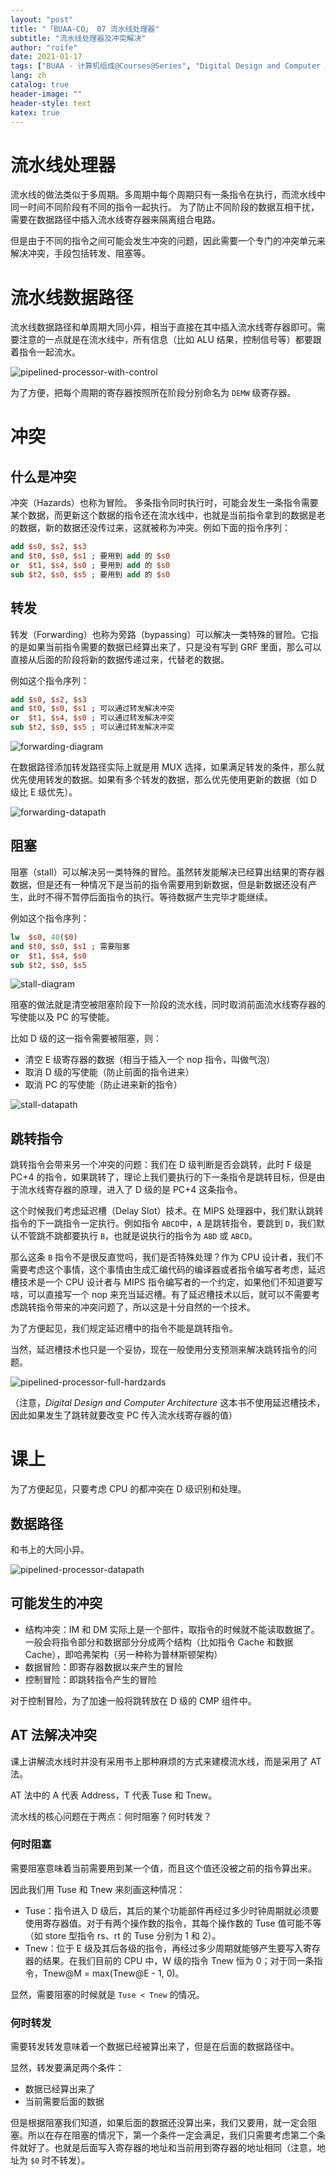 ```yaml
---
layout: "post"
title: "「BUAA-CO」 07 流水线处理器"
subtitle: "流水线处理器及冲突解决"
author: "roife"
date: 2021-01-17
tags: ["BUAA - 计算机组成@Courses@Series", "Digital Design and Computer Architecture@Books@Series", "Computer Organization and Design@Books@Series", "北航@Tags@Tags", "计算机组成@Tags@Tags", "数字电路@Tags@Tags", "Verilog-HDL@Languages@Tags"]
lang: zh
catalog: true
header-image: ""
header-style: text
katex: true
---
```


# 流水线处理器

流水线的做法类似于多周期。多周期中每个周期只有一条指令在执行，而流水线中同一时间不同阶段有不同的指令一起执行。
为了防止不同阶段的数据互相干扰，需要在数据路径中插入流水线寄存器来隔离组合电路。

但是由于不同的指令之间可能会发生冲突的问题，因此需要一个专门的冲突单元来解决冲突，手段包括转发、阻塞等。

# 流水线数据路径

流水线数据路径和单周期大同小异，相当于直接在其中插入流水线寄存器即可。需要注意的一点就是在流水线中，所有信息（比如 ALU 结果，控制信号等）都要跟着指令一起流水。

![pipelined-processor-with-control](/img/in-post/post-buaa-co/pipelined-processor-with-control.png)

为了方便，把每个周期的寄存器按照所在阶段分别命名为 `DEMW` 级寄存器。

# 冲突

## 什么是冲突

冲突（Hazards）也称为冒险。
多条指令同时执行时，可能会发生一条指令需要某个数据，而更新这个数据的指令还在流水线中，也就是当前指令拿到的数据是老的数据，新的数据还没传过来，这就被称为冲突。例如下面的指令序列：

```mips
add $s0, $s2, $s3
and $t0, $s0, $s1 ; 要用到 add 的 $s0
or  $t1, $s4, $s0 ; 要用到 add 的 $s0
sub $t2, $s0, $s5 ; 要用到 add 的 $s0
```

## 转发

转发（Forwarding）也称为旁路（bypassing）可以解决一类特殊的冒险。它指的是如果当前指令需要的数据已经算出来了，只是没有写到 GRF 里面，那么可以直接从后面的阶段将新的数据传递过来，代替老的数据。

例如这个指令序列：

```mips
add $s0, $s2, $s3
and $t0, $s0, $s1 ; 可以通过转发解决冲突
or  $t1, $s4, $s0 ; 可以通过转发解决冲突
sub $t2, $s0, $s5 ; 可以通过转发解决冲突
```

![forwarding-diagram](/img/in-post/post-buaa-co/forwarding-diagram.png)

在数据路径添加转发路径实际上就是用 MUX 选择，如果满足转发的条件，那么就优先使用转发的数据。如果有多个转发的数据，那么优先使用更新的数据（如 D 级比 E 级优先）。

![forwarding-datapath](/img/in-post/post-buaa-co/forwarding-datapath.png)

## 阻塞

阻塞（stall）可以解决另一类特殊的冒险。虽然转发能解决已经算出结果的寄存器数据，但是还有一种情况下是当前的指令需要用到新数据，但是新数据还没有产生，此时不得不暂停后面指令的执行。等待数据产生完毕才能继续。

例如这个指令序列：

```mips
lw  $s0, 40($0)
and $t0, $s0, $s1 ; 需要阻塞
or  $t1, $s4, $s0
sub $t2, $s0, $s5
```

![stall-diagram](/img/in-post/post-buaa-co/stall-diagram.png)

阻塞的做法就是清空被阻塞阶段下一阶段的流水线，同时取消前面流水线寄存器的写使能以及 PC 的写使能。

比如 D 级的这一指令需要被阻塞，则：
- 清空 E 级寄存器的数据（相当于插入一个 nop 指令，叫做气泡）
- 取消 D 级的写使能（防止前面的指令进来）
- 取消 PC 的写使能（防止进来新的指令）

![stall-datapath](/img/in-post/post-buaa-co/stall-datapath.png)

## 跳转指令

跳转指令会带来另一个冲突的问题：我们在 D 级判断是否会跳转，此时 F 级是 PC+4 的指令，如果跳转了，理论上我们要执行的下一条指令是跳转目标，但是由于流水线寄存器的原理，进入了 D 级的是 PC+4 这条指令。

这个时候我们考虑延迟槽（Delay Slot）技术。在 MIPS 处理器中，我们默认跳转指令的下一跳指令一定执行。例如指令 `ABCD`中，`A` 是跳转指令，要跳到 `D`，我们默认不管跳不跳都要执行 `B`，也就是说执行的指令为 `ABD` 或 `ABCD`。

那么这条 `B` 指令不是很反直觉吗，我们是否特殊处理？作为 CPU 设计者，我们不需要考虑这个事情，这个事情由生成汇编代码的编译器或者指令编写者考虑，延迟槽技术是一个 CPU 设计者与 MIPS 指令编写者的一个约定，如果他们不知道要写啥，可以直接写一个 nop 来充当延迟槽。有了延迟槽技术以后，就可以不需要考虑跳转指令带来的冲突问题了，所以这是十分自然的一个技术。

为了方便起见，我们规定延迟槽中的指令不能是跳转指令。

当然，延迟槽技术也只是一个妥协，现在一般使用分支预测来解决跳转指令的问题。

![pipelined-processor-full-hardzards](/img/in-post/post-buaa-co/pipelined-processor-full-hardzards.png)

（注意，*Digital Design and Computer Architecture* 这本书不使用延迟槽技术，因此如果发生了跳转就要改变 PC 传入流水线寄存器的值）

# 课上

为了方便起见，只要考虑 CPU 的都冲突在 D 级识别和处理。

## 数据路径

和书上的大同小异。

![pipelined-processor-datapath](/img/in-post/post-buaa-co/pipelined-processor-datapath.png)

## 可能发生的冲突

- 结构冲突：IM 和 DM 实际上是一个部件，取指令的时候就不能读取数据了。一般会将指令部分和数据部分分成两个结构（比如指令 Cache 和数据 Cache），即哈弗架构（另一种称为普林斯顿架构）
- 数据冒险：即寄存器数据以来产生的冒险
- 控制冒险：即跳转指令产生的冒险

对于控制冒险，为了加速一般将跳转放在 D 级的 CMP 组件中。

## AT 法解决冲突

课上讲解流水线时并没有采用书上那种麻烦的方式来建模流水线，而是采用了 AT 法。

AT 法中的 A 代表 Address，T 代表 Tuse 和 Tnew。

流水线的核心问题在于两点：何时阻塞？何时转发？

### 何时阻塞

需要阻塞意味着当前需要用到某一个值，而且这个值还没被之前的指令算出来。

因此我们用 Tuse 和 Tnew 来刻画这种情况：
- Tuse：指令进入 D 级后，其后的某个功能部件再经过多少时钟周期就必须要使用寄存器值。对于有两个操作数的指令，其每个操作数的 Tuse 值可能不等（如 store 型指令 rs、rt 的 Tuse 分别为 1 和 2）。
- Tnew：位于 E 级及其后各级的指令，再经过多少周期就能够产生要写入寄存器的结果。在我们目前的 CPU 中，W 级的指令 Tnew 恒为 0；对于同一条指令，Tnew@M = max(Tnew@E - 1, 0)。

显然，需要阻塞的时候就是 `Tuse < Tnew` 的情况。

### 何时转发

需要转发转发意味着一个数据已经被算出来了，但是在后面的数据路径中。

显然，转发要满足两个条件：
- 数据已经算出来了
- 当前需要后面的数据

但是根据阻塞我们知道，如果后面的数据还没算出来，我们又要用，就一定会阻塞。所以在存在阻塞的情况下，第一个条件一定会满足，我们只需要考虑第二个条件就好了。也就是后面写入寄存器的地址和当前用到寄存器的地址相同（注意，地址为 `$0` 时不转发）。